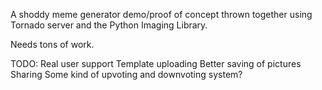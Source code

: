 A shoddy meme generator demo/proof of concept thrown together using Tornado server and the Python Imaging Library.

Needs tons of work.

TODO:
Real user support
Template uploading
Better saving of pictures
Sharing
Some kind of upvoting and downvoting system?